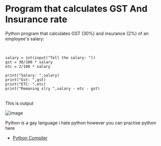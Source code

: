 # Program that calculates GST And Insurance rate
Python program that calculates GST (30%) and insurance (2%) of an employee's salary:

<br>

```
salary = int(input("Tell the salary: "))
gst = 30/100 * salary
etc = 2/100 * salary

print("Salary: ",salary)
print("Gst: ",gst)
print("ETC: ",etc)
print("Remaning slry ",salary - etc - gst)

```
<br>
This is output 

![image](https://github.com/HariharNautiyal2/python/assets/134691036/94b8c2f4-55e7-4457-bacb-53163d192e8a)

Python is a gay language i hate python however you can practise python here

- [Python Compiler](https://playground.programiz.com/)
